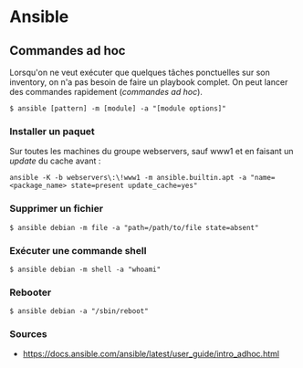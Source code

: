# Ansible

## Commandes ad hoc

Lorsqu'on ne veut exécuter que quelques tâches ponctuelles sur son inventory,
on n'a pas besoin de faire un playbook complet. On peut lancer des
commandes rapidement (*commandes ad hoc*).

```
$ ansible [pattern] -m [module] -a "[module options]"
```

### Installer un paquet

Sur toutes les machines du groupe webservers, sauf www1 et en faisant un
*update* du cache avant :

```
ansible -K -b webservers\:\!www1 -m ansible.builtin.apt -a "name=<package_name> state=present update_cache=yes"
```

### Supprimer un fichier

```
$ ansible debian -m file -a "path=/path/to/file state=absent"
```

### Exécuter une commande shell

```
$ ansible debian -m shell -a "whoami"
```

### Rebooter

```
$ ansible debian -a "/sbin/reboot"
```

### Sources

- <https://docs.ansible.com/ansible/latest/user_guide/intro_adhoc.html>
